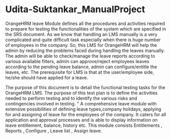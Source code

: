 # Udita-Suktankar_ManualProject
OrangeHRM leave Module defines all the procedures and activities required to prepare for testing the functionalities of the system which are specified in the SRS document. As we know that handling an LMS manually is a very complicated and quite difficult task especially when there is huge number of employees in the company. So, this LMS for OrangeHRM will help the admin by reducing the problems faced during handling the leaves manually. The admin will be able to check/manage the leave reports according to various available filters, admin can approve/reject employees leaves according to the pending leave balance, admin can configure/entitle the leaves, etc. The prerequisite for LMS is that at the user/employee side, he/she should have applied for a leave.
 
The purpose of this document is to detail the functional testing tasks for the OrangeHRM LMS. The purpose of this test plan is to define the activities needed to perform testing and to identify the various risks and contingencies involved in testing.
 "
A comprehensive leave module with extensive possibilities of defining leave types,company holidays, applying for and assigning of leave for the employees of the company.
It caters for all application and approval processes and is able to display information on leave entitlement, balance, history etc. 
This module consists Entitlements , Reports , Configure , Leave list , Assign leave.

